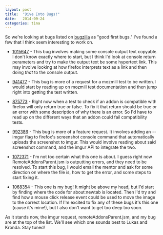 ```yaml
---
layout: post
title:  "Dive Into Bugs!"
date:   2014-09-24
categories: tina
---
```


So we're looking at bugs listed on [bugzilla](bugzilla.mozilla.org) as "good first bugs."
I've found a few that I think seem interesting to work on.

* [1015647](https://bugzilla.mozilla.org/show_bug.cgi?id=1015647) -
This bug involves making some console output text copyable.
I don't know exactly where to start, but I think I'd look at console return perameters and try to make the output text be some hypertext link.
This may involve looking at how firefox interprets text as a link and then doing *that* to the console output.

* [941477](https://bugzilla.mozilla.org/show_bug.cgi?id=941477) -
This bug is more of a request for a mozmill test to be written.
I would start by reading up on mozmill test documentation and then jump right into getting the test written.

* [875773](https://bugzilla.mozilla.org/show_bug.cgi?id=875773) -
Right now when a test to check if an addon is compatible with firefox will only return true or false.
To fix it that return should be true or an error with some description of why there is an error.
So I'd have to read up on the different ways that an addon could fail compatibility tests.

* [992386](https://bugzilla.mozilla.org/show_bug.cgi?id=992386) -
This bug is more of a feature request.
It involves adding an --imgur flag to firefox's screenshot console command that automatically uploads the screenshot to imgur.
This would involve reading about said screenshot command, and the imgur API to integrate the two.

* [1072371](https://bugzilla.mozilla.org/show_bug.cgi?id=1072371) -
I'm not too certain what this one is about.
I guess right now RemoteAddonsParent.jsm is outputting errors, and they need to be resolved.
To start this bug, I would email the mentor and ask for some direction on where the file is, how to get the error, and some steps to start fixing it.

* [1068354](https://bugzilla.mozilla.org/show_bug.cgi?id=1068354) -
This one is my bug!
It might be above my head, but I'd start by finding where the code for about:newtab is located.
Then I'd try and find how a mouse click release event could be used to move the image to the correct location.
If I'm excited to fix any of these bugs it's this one (cause it's mine!), but I also don't want to get too deep too soon.


As it stands now, the imgur request, remoteAddonsParent.jsm, and my bug are at the top of the list.
We'll see which one sounds best to Lukas and Kronda.
Stay tuned!

